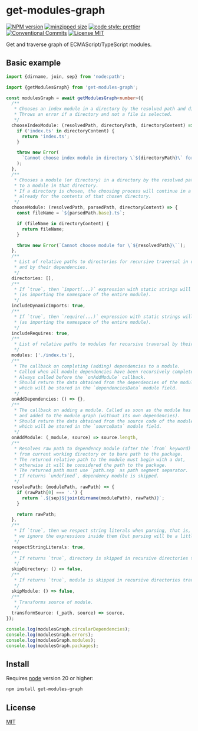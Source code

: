 # get-modules-graph

[![NPM version][npm-image]][npm-url]
[![minzipped size][size-image]][size-url]
[![code style: prettier][prettier-image]][prettier-url]
[![Conventional Commits][conventional-commits-image]][conventional-commits-url]
[![License MIT][license-image]][license-url]

Get and traverse graph of ECMAScript/TypeScript modules.

## Basic example

```ts
import {dirname, join, sep} from 'node:path';

import {getModulesGraph} from 'get-modules-graph';

const modulesGraph = await getModulesGraph<number>({
  /**
   * Chooses an index module in a directory by the resolved path and directory path.
   * Throws an error if a directory and not a file is selected.
   */
  chooseIndexModule: (resolvedPath, directoryPath, directoryContent) => {
    if ('index.ts' in directoryContent) {
      return 'index.ts';
    }

    throw new Error(
      `Cannot choose index module in directory \`${directoryPath}\` for \`${resolvedPath}\``,
    );
  },
  /**
   * Chooses a module (or directory) in a directory by the resolved path
   * to a module in that directory.
   * If a directory is chosen, the choosing process will continue in a `chooseIndexModule` call
   * already for the contents of that chosen directory.
   */
  chooseModule: (resolvedPath, parsedPath, directoryContent) => {
    const fileName = `${parsedPath.base}.ts`;

    if (fileName in directoryContent) {
      return fileName;
    }

    throw new Error(`Cannot choose module for \`${resolvedPath}\``);
  },
  /**
   * List of relative paths to directories for recursive traversal in depth
   * and by their dependencies.
   */
  directories: [],
  /**
   * If `true`, then `import(...)` expression with static strings will be taken into account
   * (as importing the namespace of the entire module).
   */
  includeDynamicImports: true,
  /**
   * If `true`, then `require(...)` expression with static strings will be taken into account
   * (as importing the namespace of the entire module).
   */
  includeRequires: true,
  /**
   * List of relative paths to modules for recursive traversal by their dependencies.
   */
  modules: ['./index.ts'],
  /**
   * The callback on completing (adding) dependencies to a module.
   * Called when all module dependencies have been recursively completed.
   * Always called before the `onAddModule` callback.
   * Should return the data obtained from the dependencies of the module,
   * which will be stored in the `dependenciesData` module field.
   */
  onAddDependencies: () => {},
  /**
   * The callback on adding a module. Called as soon as the module has been parsed
   * and added to the module graph (without its own dependencies).
   * Should return the data obtained from the source code of the module,
   * which will be stored in the `sourceData` module field.
   */
  onAddModule: (_module, source) => source.length,
  /**
   * Resolves raw path to dependency module (after the `from` keyword) to relative path
   * from current working directory or to bare path to the package.
   * The returned relative path to the module must begin with a dot,
   * otherwise it will be considered the path to the package.
   * The returned path must use `path.sep` as path segment separator.
   * If returns `undefined`, dependency module is skipped.
   */
  resolvePath: (modulePath, rawPath) => {
    if (rawPath[0] === '.') {
      return `.${sep}${join(dirname(modulePath), rawPath)}`;
    }

    return rawPath;
  },
  /**
   * If `true`, then we respect string literals when parsing, that is,
   * we ignore the expressions inside them (but parsing will be a little slower).
   */
  respectStringLiterals: true,
  /**
   * If returns `true`, directory is skipped in recursive directories traversal.
   */
  skipDirectory: () => false,
  /**
   * If returns `true`, module is skipped in recursive directories traversal.
   */
  skipModule: () => false,
  /**
   * Transforms source of module.
   */
  transformSource: (_path, source) => source,
});

console.log(modulesGraph.circularDependencies);
console.log(modulesGraph.errors);
console.log(modulesGraph.modules);
console.log(modulesGraph.packages);
```

## Install

Requires [node](https://nodejs.org/en/) version 20 or higher:

```sh
npm install get-modules-graph
```

## License

[MIT][license-url]

[conventional-commits-image]: https://img.shields.io/badge/Conventional_Commits-1.0.0-yellow.svg 'The Conventional Commits specification'
[conventional-commits-url]: https://www.conventionalcommits.org/en/v1.0.0/
[license-image]: https://img.shields.io/badge/license-MIT-blue.svg 'The MIT License'
[license-url]: LICENSE
[npm-image]: https://img.shields.io/npm/v/get-modules-graph.svg 'get-modules-graph'
[npm-url]: https://www.npmjs.com/package/get-modules-graph
[prettier-image]: https://img.shields.io/badge/code_style-prettier-ff69b4.svg 'Prettier code formatter'
[prettier-url]: https://prettier.io/
[size-image]: https://img.shields.io/bundlephobia/minzip/get-modules-graph 'get-modules-graph'
[size-url]: https://bundlephobia.com/package/get-modules-graph
